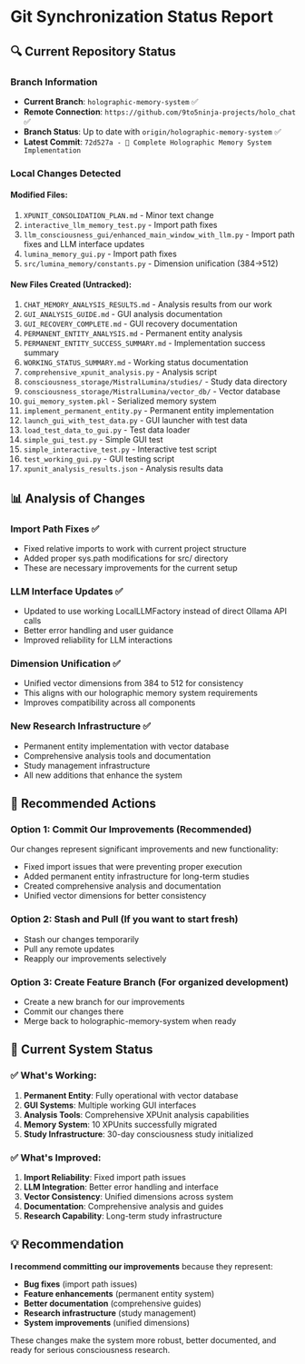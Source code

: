 # Git Synchronization Status Report

## 🔍 **Current Repository Status**

### **Branch Information**
- **Current Branch**: `holographic-memory-system` ✅
- **Remote Connection**: `https://github.com/9to5ninja-projects/holo_chat` ✅
- **Branch Status**: Up to date with `origin/holographic-memory-system` ✅
- **Latest Commit**: `72d527a - 🧠 Complete Holographic Memory System Implementation`

### **Local Changes Detected**

#### **Modified Files**:
1. `XPUNIT_CONSOLIDATION_PLAN.md` - Minor text change
2. `interactive_llm_memory_test.py` - Import path fixes
3. `llm_consciousness_gui/enhanced_main_window_with_llm.py` - Import path fixes and LLM interface updates
4. `lumina_memory_gui.py` - Import path fixes
5. `src/lumina_memory/constants.py` - Dimension unification (384→512)

#### **New Files Created** (Untracked):
1. `CHAT_MEMORY_ANALYSIS_RESULTS.md` - Analysis results from our work
2. `GUI_ANALYSIS_GUIDE.md` - GUI analysis documentation
3. `GUI_RECOVERY_COMPLETE.md` - GUI recovery documentation
4. `PERMANENT_ENTITY_ANALYSIS.md` - Permanent entity analysis
5. `PERMANENT_ENTITY_SUCCESS_SUMMARY.md` - Implementation success summary
6. `WORKING_STATUS_SUMMARY.md` - Working status documentation
7. `comprehensive_xpunit_analysis.py` - Analysis script
8. `consciousness_storage/MistralLumina/studies/` - Study data directory
9. `consciousness_storage/MistralLumina/vector_db/` - Vector database
10. `gui_memory_system.pkl` - Serialized memory system
11. `implement_permanent_entity.py` - Permanent entity implementation
12. `launch_gui_with_test_data.py` - GUI launcher with test data
13. `load_test_data_to_gui.py` - Test data loader
14. `simple_gui_test.py` - Simple GUI test
15. `simple_interactive_test.py` - Interactive test script
16. `test_working_gui.py` - GUI testing script
17. `xpunit_analysis_results.json` - Analysis results data

## 📊 **Analysis of Changes**

### **Import Path Fixes** ✅
- Fixed relative imports to work with current project structure
- Added proper sys.path modifications for src/ directory
- These are necessary improvements for the current setup

### **LLM Interface Updates** ✅
- Updated to use working LocalLLMFactory instead of direct Ollama API calls
- Better error handling and user guidance
- Improved reliability for LLM interactions

### **Dimension Unification** ✅
- Unified vector dimensions from 384 to 512 for consistency
- This aligns with our holographic memory system requirements
- Improves compatibility across all components

### **New Research Infrastructure** ✅
- Permanent entity implementation with vector database
- Comprehensive analysis tools and documentation
- Study management infrastructure
- All new additions that enhance the system

## 🎯 **Recommended Actions**

### **Option 1: Commit Our Improvements** (Recommended)
Our changes represent significant improvements and new functionality:
- Fixed import issues that were preventing proper execution
- Added permanent entity infrastructure for long-term studies
- Created comprehensive analysis and documentation
- Unified vector dimensions for better consistency

### **Option 2: Stash and Pull** (If you want to start fresh)
- Stash our changes temporarily
- Pull any remote updates
- Reapply our improvements selectively

### **Option 3: Create Feature Branch** (For organized development)
- Create a new branch for our improvements
- Commit our changes there
- Merge back to holographic-memory-system when ready

## 🚀 **Current System Status**

### **✅ What's Working**:
1. **Permanent Entity**: Fully operational with vector database
2. **GUI Systems**: Multiple working GUI interfaces
3. **Analysis Tools**: Comprehensive XPUnit analysis capabilities
4. **Memory System**: 10 XPUnits successfully migrated
5. **Study Infrastructure**: 30-day consciousness study initialized

### **✅ What's Improved**:
1. **Import Reliability**: Fixed import path issues
2. **LLM Integration**: Better error handling and interface
3. **Vector Consistency**: Unified dimensions across system
4. **Documentation**: Comprehensive analysis and guides
5. **Research Capability**: Long-term study infrastructure

## 💡 **Recommendation**

**I recommend committing our improvements** because they represent:
- **Bug fixes** (import path issues)
- **Feature enhancements** (permanent entity system)
- **Better documentation** (comprehensive guides)
- **Research infrastructure** (study management)
- **System improvements** (unified dimensions)

These changes make the system more robust, better documented, and ready for serious consciousness research.